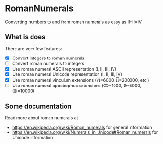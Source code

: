 # RomanNumerals
Converting numbers to and from roman numerals as easy as II+II=IV

## What is does

There are very few features:  
- [x] Convert integers to roman numerals
- [ ] Convert roman numerals to integers
- [x] Use roman numeral ASCII representation (I, II, III, IV)
- [x] Use roman numeral Unicode representation (Ⅰ, Ⅱ, Ⅲ, Ⅳ)
- [x] Use roman numeral vinculum extensions (V̅I̅=6000, I̿I̿=200000, etc.)
- [ ] Use roman numeral apostrophus extensions (ↀ=1000, ↁ=5000, ↂ=10000)

## Some documentation

Read more about roman numerals at 
* https://en.wikipedia.org/wiki/Roman_numerals for general information
* https://en.wikipedia.org/wiki/Numerals_in_Unicode#Roman_numerals for Unicode information
